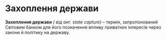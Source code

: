 # Захоплення держави 

<b>Захоплення держави</b> <i>( від анг. state capture)</i> – термін, запропонований Світовим банком для його позначення впливу приватних інтересів через закони й політику на державу.